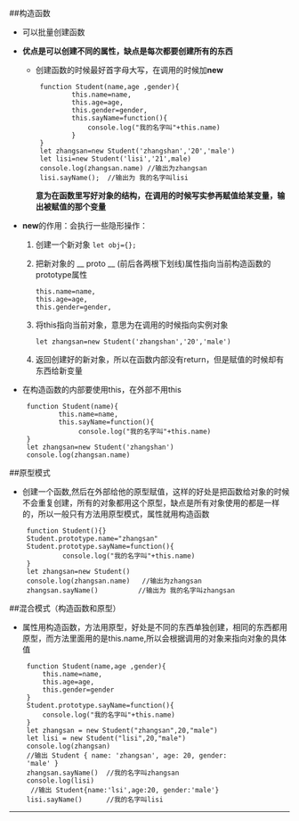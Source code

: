 
##构造函数 
 - 可以批量创建函数 
 - **优点是可以创建不同的属性，缺点是每次都要创建所有的东西**
	 - 创建函数的时候最好首字母大写，在调用的时候加**new** 
 		
			function Student(name,age ,gender){
			        this.name=name,
			        this.age=age,
			        this.gender=gender,
			        this.sayName=function(){
			            console.log("我的名字叫"+this.name)
			        }
			}
			let zhangsan=new Student('zhangshan','20','male')
			let lisi=new Student('lisi','21',male)
			console.log(zhangsan.name) //输出为zhangsan
			lisi.sayName();  //输出为 我的名字叫lisi

	 	**意为在函数里写好对象的结构，在调用的时候写实参再赋值给某变量，输出被赋值的那个变量**


 - **new**的作用：会执行一些隐形操作：
 
	 1. 创建一个新对象 ```let obj={};```
	 2. 把新对象的 __ proto __ (前后各两根下划线)属性指向当前构造函数的prototype属性
	 	
			this.name=name,
	        this.age=age,
	        this.gender=gender,

	 3. 将this指向当前对象，意思为在调用的时候指向实例对象
	 		
			let zhangsan=new Student('zhangshan','20','male')

	 4. 返回创建好的新对象，所以在函数内部没有return，但是赋值的时候却有东西给新变量

 - 在构造函数的内部要使用this，在外部不用this
		
		function Student(name){
		        this.name=name,
				this.sayName=function(){
           			 console.log("我的名字叫"+this.name)
        }
		let zhangsan=new Student('zhangshan')
		console.log(zhangsan.name)
##原型模式
 - 创建一个函数,然后在外部给他的原型赋值，这样的好处是把函数给对象的时候不会重复创建，所有的对象都用这个原型，缺点是所有对象使用的都是一样的，所以一般只有方法用原型模式，属性就用构造函数
 
		function Student(){}
		Student.prototype.name="zhangsan"
		Student.prototype.sayName=function(){
		   		 console.log("我的名字叫"+this.name)
		}
		let zhangsan=new Student()
		console.log(zhangsan.name)   //输出为zhangsan
		zhangsan.sayName()			//输出为 我的名字叫zhangsan

##混合模式（构造函数和原型）
 - 属性用构造函数，方法用原型，好处是不同的东西单独创建，相同的东西都用原型，而方法里面用的是this.name,所以会根据调用的对象来指向对象的具体值
 	
		function Student(name,age ,gender){
	        this.name=name,
	        this.age=age,
	        this.gender=gender
		}
		Student.prototype.sayName=function(){
		    console.log("我的名字叫"+this.name)
		}
		let zhangsan = new Student("zhangsan",20,"male")
		let lisi = new Student("lisi",20,"male")
		console.log(zhangsan) 
		//输出 Student { name: 'zhangsan', age: 20, gender:
		'male' }
		zhangsan.sayName() 	//我的名字叫zhangsan
		console.log(lisi)
		 //输出 Student{name:'lsi',age:20, gender:'male'}
		lisi.sayName()		//我的名字叫lisi

----------